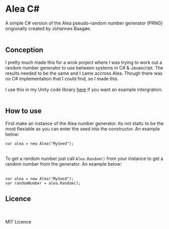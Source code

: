 # Alea C#
A simple C# version of the Alea pseudo-random number generator (PRNG) origionally created by Johannes Baagøe.
<br><br>
## Conception
I pretty much made this for a wrok project where I was trying to work out a random number generator to use between systems in C# & Javascript. The results needed to be the same and I came accross Alea. Though there was no C# implementation that I could find, so I made this. 
<br><br>
I use this in my Unity code library <a href="https://github.com/CarterGames/The-Cart">here</a> if you want an example intergration. 
<br><br>
## How to use
First make an instance of the Alea number generator. Its not static to be the most flexiable as you can enter the seed into the constructor. An example below:
<br>
```
var alea = new Alea("MySeed");
```
<br>
To get a random number just call <code>Alea.Random()</code> from your instance to get a random number from the generator. An example below:
<br><br>

```
var alea = new Alea("MySeed");
var randomNumber = alea.Random();
```
## Licence
<br><br>
MIT Licence
